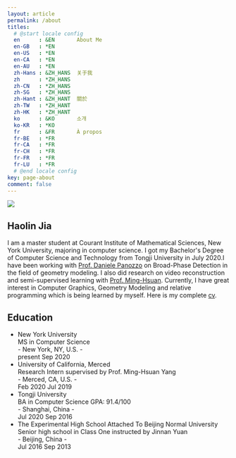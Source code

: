 ```yaml
---
layout: article
permalink: /about
titles:
  # @start locale config
  en      : &EN       About Me
  en-GB   : *EN
  en-US   : *EN
  en-CA   : *EN
  en-AU   : *EN
  zh-Hans : &ZH_HANS  关于我
  zh      : *ZH_HANS
  zh-CN   : *ZH_HANS
  zh-SG   : *ZH_HANS
  zh-Hant : &ZH_HANT  關於
  zh-TW   : *ZH_HANT
  zh-HK   : *ZH_HANT
  ko      : &KO       소개
  ko-KR   : *KO
  fr      : &FR       À propos
  fr-BE   : *FR
  fr-CA   : *FR
  fr-CH   : *FR
  fr-FR   : *FR
  fr-LU   : *FR
  # @end locale config
key: page-about
comment: false
---
```


<div class="item">
    <div class="item__image">
        <img class="image image--lg" src="https://z3.ax1x.com/2021/05/29/2AZNhn.jpg"/>
    </div>
    <div class="item__content">
        <div class="item__header">
            <h2>Haolin Jia</h2>
        </div>
        <div class="item__description">
            <p>
                I am a master student at Courant Institute of Mathematical Sciences, New York University, majoring in computer science. I got my Bachelor's Degree of Computer Science and Technology from Tongji University in July 2020.I have been working with <a href="http://cs.nyu.edu/~panozzo/">Prof. Daniele Panozzo</a> on Broad-Phase Detection in the field of geometry modeling. I also did research on video reconstruction and semi-supervised learning with <a href="https://scholar.google.com/citations?user=p9-ohHsAAAAJ&hl=en">Prof. Ming-Hsuan</a>. Currently, I have great interest in Computer Graphics, Geometry Modeling and relative programming which is being learned by myself. Here is my complete <a href="https://drive.google.com/file/d/1hhmqyf-4bAKm3hIHycszZIMoCnyN2_eK/preview" target="blank">cv</a>.
            </p>
        </div>
    </div>
</div>

## Education

<div class="box">
    <ul id="first-list">
        <li>
            <span></span>
            <div class="title">New York University</div>
            <div class="info">MS in Computer Science</div>
            <div class="name">- New York, NY, U.S. -</div>
            <div class="time">
                <span>present</span>
                <span>Sep 2020</span>
            </div>
        </li>
        <li>
            <span></span>
            <div class="title">University of California, Merced</div>
            <div class="info">Research Intern supervised by Prof. Ming-Hsuan Yang</div>
            <div class="name">- Merced, CA, U.S. -</div>
            <div class="time">
                <span>Feb 2020</span>
                <span>Jul 2019</span>
            </div>
        </li>
        <li>
            <span></span>
            <div class="title">Tongji University</div>
            <div class="info">BA in Computer Science GPA: 91.4/100</div>
            <div class="name">- Shanghai, China -</div>
            <div class="time">
                <span>Jul 2020</span>
                <span>Sep 2016</span>
            </div>
        </li>
        <li>
            <span></span>
            <div class="title">The Experimental High School Attached To Beijing Normal University</div>
            <div class="info">Senior high school in Class One instructed by Jinnan Yuan</div>
            <div class="name">- Beijing, China -</div>
            <div class="time">
                <span>Jul 2016</span>
                <span>Sep 2013</span>
            </div>
        </li>
    </ul>
</div>


<!-- <iframe src="https://drive.google.com/file/d/1hhmqyf-4bAKm3hIHycszZIMoCnyN2_eK/preview" width="100%" height="1000"></iframe> -->

<!-- <iframe src="http://docs.google.com/gview?url=https://drive.google.com/file/d/1hhmqyf-4bAKm3hIHycszZIMoCnyN2_eK/view?usp=sharing&embedded=true" style="width:600px; height:500px;" frameborder="0"></iframe> -->
